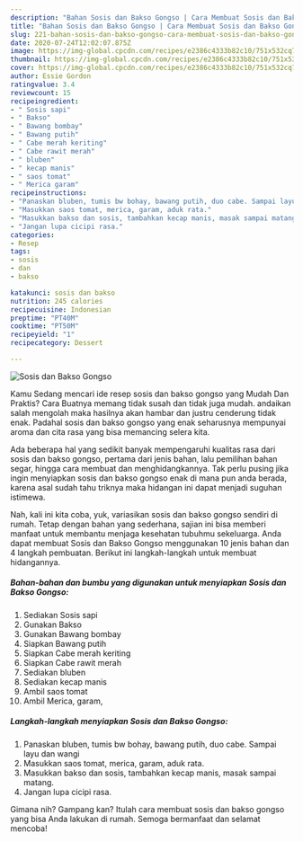 ```yaml
---
description: "Bahan Sosis dan Bakso Gongso | Cara Membuat Sosis dan Bakso Gongso Yang Enak Banget"
title: "Bahan Sosis dan Bakso Gongso | Cara Membuat Sosis dan Bakso Gongso Yang Enak Banget"
slug: 221-bahan-sosis-dan-bakso-gongso-cara-membuat-sosis-dan-bakso-gongso-yang-enak-banget
date: 2020-07-24T12:02:07.875Z
image: https://img-global.cpcdn.com/recipes/e2386c4333b82c10/751x532cq70/sosis-dan-bakso-gongso-foto-resep-utama.jpg
thumbnail: https://img-global.cpcdn.com/recipes/e2386c4333b82c10/751x532cq70/sosis-dan-bakso-gongso-foto-resep-utama.jpg
cover: https://img-global.cpcdn.com/recipes/e2386c4333b82c10/751x532cq70/sosis-dan-bakso-gongso-foto-resep-utama.jpg
author: Essie Gordon
ratingvalue: 3.4
reviewcount: 15
recipeingredient:
- " Sosis sapi"
- " Bakso"
- " Bawang bombay"
- " Bawang putih"
- " Cabe merah keriting"
- " Cabe rawit merah"
- " bluben"
- " kecap manis"
- " saos tomat"
- " Merica garam"
recipeinstructions:
- "Panaskan bluben, tumis bw bohay, bawang putih, duo cabe. Sampai layu dan wangi"
- "Masukkan saos tomat, merica, garam, aduk rata."
- "Masukkan bakso dan sosis, tambahkan kecap manis, masak sampai matang."
- "Jangan lupa cicipi rasa."
categories:
- Resep
tags:
- sosis
- dan
- bakso

katakunci: sosis dan bakso 
nutrition: 245 calories
recipecuisine: Indonesian
preptime: "PT40M"
cooktime: "PT50M"
recipeyield: "1"
recipecategory: Dessert

---
```



![Sosis dan Bakso Gongso](https://img-global.cpcdn.com/recipes/e2386c4333b82c10/751x532cq70/sosis-dan-bakso-gongso-foto-resep-utama.jpg)

Kamu Sedang mencari ide resep sosis dan bakso gongso yang Mudah Dan Praktis? Cara Buatnya memang tidak susah dan tidak juga mudah. andaikan salah mengolah maka hasilnya akan hambar dan justru cenderung tidak enak. Padahal sosis dan bakso gongso yang enak seharusnya mempunyai aroma dan cita rasa yang bisa memancing selera kita.

Ada beberapa hal yang sedikit banyak mempengaruhi kualitas rasa dari sosis dan bakso gongso, pertama dari jenis bahan, lalu pemilihan bahan segar, hingga cara membuat dan menghidangkannya. Tak perlu pusing jika ingin menyiapkan sosis dan bakso gongso enak di mana pun anda berada, karena asal sudah tahu triknya maka hidangan ini dapat menjadi suguhan istimewa.




Nah, kali ini kita coba, yuk, variasikan sosis dan bakso gongso sendiri di rumah. Tetap dengan bahan yang sederhana, sajian ini bisa memberi manfaat untuk membantu menjaga kesehatan tubuhmu sekeluarga. Anda dapat membuat Sosis dan Bakso Gongso menggunakan 10 jenis bahan dan 4 langkah pembuatan. Berikut ini langkah-langkah untuk membuat hidangannya.

<!--inarticleads1-->

##### Bahan-bahan dan bumbu yang digunakan untuk menyiapkan Sosis dan Bakso Gongso:

1. Sediakan  Sosis sapi
1. Gunakan  Bakso
1. Gunakan  Bawang bombay
1. Siapkan  Bawang putih
1. Siapkan  Cabe merah keriting
1. Siapkan  Cabe rawit merah
1. Sediakan  bluben
1. Sediakan  kecap manis
1. Ambil  saos tomat
1. Ambil  Merica, garam,




<!--inarticleads2-->

##### Langkah-langkah menyiapkan Sosis dan Bakso Gongso:

1. Panaskan bluben, tumis bw bohay, bawang putih, duo cabe. Sampai layu dan wangi
1. Masukkan saos tomat, merica, garam, aduk rata.
1. Masukkan bakso dan sosis, tambahkan kecap manis, masak sampai matang.
1. Jangan lupa cicipi rasa.




Gimana nih? Gampang kan? Itulah cara membuat sosis dan bakso gongso yang bisa Anda lakukan di rumah. Semoga bermanfaat dan selamat mencoba!
